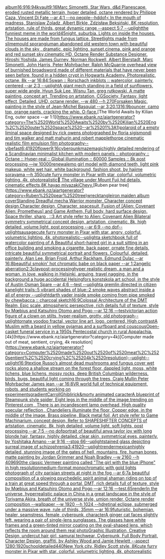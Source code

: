 [album](https://www.ebank.nz/aiartgenerator?category=album)[16:9](https://www.ebank.nz/aiartgenerator?category=16%3A9)[16:9](https://www.ebank.nz/aiartgenerator?category=16%3A9)[4k](https://www.ebank.nz/aiartgenerator?category=4k)[vault](https://www.ebank.nz/aiartgenerator?category=vault)[9:16](https://www.ebank.nz/aiartgenerator?category=9%3A16)[Marc Simonetti, Star Wars, d&d Planescape, eroded rusted metallic terrain, hyper detailed, octane rendered by Philippe Caza, Vincent Di Fate --ar 4:1 --no people](https://www.ebank.nz/aiartgenerator?category=Marc%2520Simonetti%2C%2520Star%2520Wars%2C%2520d%26d%2520Planescape%2C%2520eroded%2520rusted%2520metallic%2520terrain%2C%2520hyper%2520detailed%2C%2520octane%2520rendered%2520by%2520Philippe%2520Caza%2C%2520Vincent%2520Di%2520Fate%2520--ar%25204%3A1%2520--no%2520people)[--hd](https://www.ebank.nz/aiartgenerator?category=--hd)[dof](https://www.ebank.nz/aiartgenerator?category=dof)[< In the mouth of madness, Stanislaw Zoladz, Albert Birkle, Zdzisław Beksiński, 8K resolution, artstation, rule of thirds, great dynamic range --aspect 5:7 --uplight](https://www.ebank.nz/aiartgenerator?category=%3C%2520In%2520the%2520mouth%2520of%2520madness%2C%2520Stanislaw%2520Zoladz%2C%2520Albert%2520Birkle%2C%2520Zdzis%C5%82aw%2520Beksi%C5%84ski%2C%25208K%2520resolution%2C%2520artstation%2C%2520rule%2520of%2520thirds%2C%2520great%2520dynamic%2520range%2520--aspect%25205%3A7%2520--uplight)[the funniest meme in the world](https://www.ebank.nz/aiartgenerator?category=the%2520funniest%2520meme%2520in%2520the%2520world)[45](https://www.ebank.nz/aiartgenerator?category=45)[night. suburbia.  Lights on inside the houses. The houses are made from fungus lattice. Streetlights made from slimemould sporangium](https://www.ebank.nz/aiartgenerator?category=night.%2520suburbia.%2520%2520Lights%2520on%2520inside%2520the%2520houses.%2520The%2520houses%2520are%2520made%2520from%2520fungus%2520lattice.%2520Streetlights%2520made%2520from%2520slimemould%2520sporangium)[an abandoned old western town with beautiful clouds in the sky , dramatic, epic lighting, sunset,cinema, pink and orange and red sunset sky,cinematic HD, Octane Render Substance Designer. Hiroshi Yoshida, James Gurney, Norman Rockwell, Albert Bierstadt, Marc Simonetti, John Harris, Peter Mohrbacher, Ralph McQuarrie overhead view of burnished broadsword made of different materials that have never   been seen before, found in a hidden crypt in Hogwarts Academy. Photorealistic, octane, 8k --ar 16:8](https://www.ebank.nz/aiartgenerator?category=an%2520abandoned%2520old%2520western%2520town%2520with%2520beautiful%2520clouds%2520in%2520the%2520sky%2520%2C%2520dramatic%2C%2520epic%2520lighting%2C%2520sunset%2Ccinema%2C%2520pink%2520and%2520orange%2520and%2520red%2520sunset%2520sky%2Ccinematic%2520HD%2C%2520Octane%2520Render%2520Substance%2520Designer.%2520Hiroshi%2520Yoshida%2C%2520James%2520Gurney%2C%2520Norman%2520Rockwell%2C%2520Albert%2520Bierstadt%2C%2520Marc%2520Simonetti%2C%2520John%2520Harris%2C%2520Peter%2520Mohrbacher%2C%2520Ralph%2520McQuarrie%2520overhead%2520view%2520of%2520burnished%2520broadsword%2520made%2520of%2520different%2520materials%2520that%2520have%2520never%2520%2520%2520been%2520seen%2520before%2C%2520found%2520in%2520a%2520hidden%2520crypt%2520in%2520Hogwarts%2520Academy.%2520Photorealistic%2C%2520octane%2C%25208k%2520--ar%252016%3A8)[4:5](https://www.ebank.nz/aiartgenerator?category=4%3A5)[swan :: Rorschach inkblots :: watercolor, painterly, centered --ar 2:3 --uplight](https://www.ebank.nz/aiartgenerator?category=swan%2520%3A%3A%2520Rorschach%2520inkblots%2520%3A%3A%2520watercolor%2C%2520painterly%2C%2520centered%2520--ar%25202%3A3%2520--uplight)[A giant mech standing in a field of sunflowers, super wide angle, Hyun Suk Lee, Wisnu Tan, greg rutkowski, A matte painting, concept art, Trending on artstation, CGSociety, Fantasy, light effect, Detailed, UHD, octane render. --w 480 --h 270](https://www.ebank.nz/aiartgenerator?category=A%2520giant%2520mech%2520standing%2520in%2520a%2520field%2520of%2520sunflowers%2C%2520super%2520wide%2520angle%2C%2520Hyun%2520Suk%2520Lee%2C%2520Wisnu%2520Tan%2C%2520greg%2520rutkowski%2C%2520A%2520matte%2520painting%2C%2520concept%2520art%2C%2520Trending%2520on%2520artstation%2C%2520CGSociety%2C%2520Fantasy%2C%2520light%2520effect%2C%2520Detailed%2C%2520UHD%2C%2520octane%2520render.%2520--w%2520480%2520--h%2520270)[Forsaken Magic, painting in the style of Jean-Michel Basquiat --ar 3:2](https://www.ebank.nz/aiartgenerator?category=Forsaken%2520Magic%2C%2520painting%2520in%2520the%2520style%2520of%2520Jean-Michel%2520Basquiat%2520--ar%25203%3A2)[0.13](https://www.ebank.nz/aiartgenerator?category=0.13)[16:9](https://www.ebank.nz/aiartgenerator?category=16%3A9)[bouncer, camo top, orange pants. cracking the whip. O-face.](https://www.ebank.nz/aiartgenerator?category=bouncer%2C%2520camo%2520top%2C%2520orange%2520pants.%2520cracking%2520the%2520whip.%2520O-face.)[The World Awaits by Kilian Eng, outer space --ar 1:1](https://www.ebank.nz/aiartgenerator?category=The%2520World%2520Awaits%2520by%2520Kilian%2520Eng%2C%2520outer%2520space%2520--ar%25201%3A1)[polaroid of a empty liminal space designed by rick owens photographed by floria sigismondi and tim walker  and matt mahurin and robert mapplethorpe cinematic realistic film emulsion film photography](https://www.ebank.nz/aiartgenerator?category=polaroid%2520of%2520a%2520empty%2520liminal%2520space%2520designed%2520by%2520rick%2520owens%2520photographed%2520by%2520floria%2520sigismondi%2520and%2520tim%2520walker%2520%2520and%2520matt%2520mahurin%2520and%2520robert%2520mapplethorpe%2520cinematic%2520realistic%2520film%2520emulsion%2520film%2520photography)[--vibefast](https://www.ebank.nz/aiartgenerator?category=--vibefast)[6:4](https://www.ebank.nz/aiartgenerator?category=6%3A4)[1920](https://www.ebank.nz/aiartgenerator?category=1920)[flower](https://www.ebank.nz/aiartgenerator?category=flower)[9:16](https://www.ebank.nz/aiartgenerator?category=9%3A16)[cyberpunk](https://www.ebank.nz/aiartgenerator?category=cyberpunk)[maze](https://www.ebank.nz/aiartgenerator?category=maze)[magic](https://www.ebank.nz/aiartgenerator?category=magic)[highly detailed rendering of a Scandinavian minimalist kitchen with modern panels :: photography :: Octane :: Hyper-real :: Global illumination :: 60000 Samples :: 8k post processing —iw 10000](https://www.ebank.nz/aiartgenerator?category=highly%2520detailed%2520rendering%2520of%2520a%2520Scandinavian%2520minimalist%2520kitchen%2520with%2520modern%2520panels%2520%3A%3A%2520photography%2520%3A%3A%2520Octane%2520%3A%3A%2520Hyper-real%2520%3A%3A%2520Global%2520illumination%2520%3A%3A%252060000%2520Samples%2520%3A%3A%25208k%2520post%2520processing%2520%E2%80%94iw%252010000)[renewal](https://www.ebank.nz/aiartgenerator?category=renewal)[emo girl model with diamond teeth, light pink makeup, white wet hair, white background, fashion shoot, by hajime sorayama —h 350](https://www.ebank.nz/aiartgenerator?category=emo%2520girl%2520model%2520with%2520diamond%2520teeth%2C%2520light%2520pink%2520makeup%2C%2520white%2520wet%2520hair%2C%2520white%2520background%2C%2520fashion%2520shoot%2C%2520by%2520hajime%2520sorayama%2520%E2%80%94h%2520350)[cute furry monster in Pixar with star, colorful, volumetric lighting, 4k, photorealistic](https://www.ebank.nz/aiartgenerator?category=cute%2520furry%2520monster%2520in%2520Pixar%2520with%2520star%2C%2520colorful%2C%2520volumetric%2520lighting%2C%25204k%2C%2520photorealistic)[ The village under Mount Fuji,hd details, cinematic effects,8K,hayao miyazaki](https://www.ebank.nz/aiartgenerator?category=%EF%82%B7%2520The%2520village%2520under%2520Mount%2520Fuji%2Chd%2520details%2C%2520cinematic%2520effects%2C8K%2Chayao%2520miyazaki)[Chevy.](https://www.ebank.nz/aiartgenerator?category=Chevy.)[Ruben pear tree](https://www.ebank.nz/aiartgenerator?category=Ruben%2520pear%2520tree)[wrecktangle](https://www.ebank.nz/aiartgenerator?category=wrecktangle)[iron maiden album cover](https://www.ebank.nz/aiartgenerator?category=iron%2520maiden%2520album%2520cover)[Standing Dreadful mecha Warrior monster, Character concept design,Character design,  Character, spacesuit, Fusion of [Alien: Covenant Alien: Prometheus] and Game Anthem,  Full body,  hard surface design, Space thriller, sharp , ::3  Art style refer to Alien: Covenant Alien   Bilateral symmetry       symmetrical   concept design,  artstation, cinematic,  8k, high detailed,  volume light,  post processing    --ar 6:9   --no dof](https://www.ebank.nz/aiartgenerator?category=Standing%2520Dreadful%2520mecha%2520Warrior%2520monster%2C%2520Character%2520concept%2520design%2CCharacter%2520design%2C%2520%2520Character%2C%2520spacesuit%2C%2520Fusion%2520of%2520%5BAlien%3A%2520Covenant%2520Alien%3A%2520Prometheus%5D%2520and%2520Game%2520Anthem%2C%2520%2520Full%2520body%2C%2520%2520hard%2520surface%2520design%2C%2520Space%2520thriller%2C%2520sharp%2520%2C%2520%3A%3A3%2520%2520Art%2520style%2520refer%2520to%2520Alien%3A%2520Covenant%2520Alien%2520%2520%2520Bilateral%2520symmetry%2520%2520%2520%2520%2520%2520%2520symmetrical%2520%2520%2520concept%2520design%2C%2520%2520artstation%2C%2520cinematic%2C%2520%25208k%2C%2520high%2520detailed%2C%2520%2520volume%2520light%2C%2520%2520post%2520processing%2520%2520%2520%2520--ar%25206%3A9%2520%2520%2520--no%2520dof)[--uplight](https://www.ebank.nz/aiartgenerator?category=--uplight)[sausage](https://www.ebank.nz/aiartgenerator?category=sausage)[cute furry monster in Pixar with star, angry, colorful, volumetric lighting, 4k, photorealistic](https://www.ebank.nz/aiartgenerator?category=cute%2520furry%2520monster%2520in%2520Pixar%2520with%2520star%2C%2520angry%2C%2520colorful%2C%2520volumetric%2520lighting%2C%25204k%2C%2520photorealistic)[--uplight](https://www.ebank.nz/aiartgenerator?category=--uplight)[a sketchbook full of watercolor painting of A Beautiful short-haired girl in a suit sitting in an office building and smoking a cigarette, back paper, ornate fine details, intricate beautiful symmetrical portrait and flowers. Colourful, detailed, painterly, Alan Lee, Brian Froid, Arthur Rackham, Edmund Dulac --ar 16:8](https://www.ebank.nz/aiartgenerator?category=a%2520sketchbook%2520full%2520of%2520watercolor%2520painting%2520of%2520A%2520Beautiful%2520short-haired%2520girl%2520in%2520a%2520suit%2520sitting%2520in%2520an%2520office%2520building%2520and%2520smoking%2520a%2520cigarette%2C%2520back%2520paper%2C%2520ornate%2520fine%2520details%2C%2520intricate%2520beautiful%2520symmetrical%2520portrait%2520and%2520flowers.%2520Colourful%2C%2520detailed%2C%2520painterly%2C%2520Alan%2520Lee%2C%2520Brian%2520Froid%2C%2520Arthur%2520Rackham%2C%2520Edmund%2520Dulac%2520--ar%252016%3A8)[beautiful smokin' hot chromatic babe on black paper --ar 1:2](https://www.ebank.nz/aiartgenerator?category=beautiful%2520smokin%27%2520hot%2520chromatic%2520babe%2520on%2520black%2520paper%2520--ar%25201%3A2)[angelic aberration](https://www.ebank.nz/aiartgenerator?category=angelic%2520aberration)[2:3](https://www.ebank.nz/aiartgenerator?category=2%3A3)[clay](https://www.ebank.nz/aiartgenerator?category=clay)[post-processing](https://www.ebank.nz/aiartgenerator?category=post-processing)[hyper realistic dream, a man and a woman, in love, walking in Helsinki, arguing, travel nagging, in the background a huge accidental Helsingfors konstskola art school, in the style of Austin Osman Spare --ar 4:6 --test --uplight](https://www.ebank.nz/aiartgenerator?category=hyper%2520realistic%2520dream%2C%2520a%2520man%2520and%2520a%2520woman%2C%2520in%2520love%2C%2520walking%2520in%2520Helsinki%2C%2520arguing%2C%2520travel%2520nagging%2C%2520in%2520the%2520background%2520a%2520huge%2520accidental%2520Helsingfors%2520konstskola%2520art%2520school%2C%2520in%2520the%2520style%2520of%2520Austin%2520Osman%2520Spare%2520--ar%25204%3A6%2520--test%2520--uplight)[a gremlin directed in citizen kane](https://www.ebank.nz/aiartgenerator?category=a%2520gremlin%2520directed%2520in%2520citizen%2520kane)[light trails::5 vibrant shades of blue::2 smoke waves abstract inside a all of energy --uplight](https://www.ebank.nz/aiartgenerator?category=light%2520trails%3A%3A5%2520vibrant%2520shades%2520of%2520blue%3A%3A2%2520smoke%2520waves%2520abstract%2520inside%2520a%2520all%2520of%2520energy%2520--uplight)[darth vader inside smoke coming from pipe smoked by chewbacca  :: charcoal sketch](https://www.ebank.nz/aiartgenerator?category=darth%2520vader%2520inside%2520smoke%2520coming%2520from%2520pipe%2520smoked%2520by%2520chewbacca%2520%2520%3A%3A%2520charcoal%2520sketch)[16:9](https://www.ebank.nz/aiartgenerator?category=16%3A9)[Colossal Architecture of the DMT Realm, Epic scale, atmospheric persepctive, rich details full of texture, style by Mœbius and Katsuhiro Otomo and Pogo —ar 12:16 —test](https://www.ebank.nz/aiartgenerator?category=Colossal%2520Architecture%2520of%2520the%2520DMT%2520Realm%2C%2520Epic%2520scale%2C%2520atmospheric%2520persepctive%2C%2520rich%2520details%2520full%2520of%2520texture%2C%2520style%2520by%2520M%C5%93bius%2520and%2520Katsuhiro%2520Otomo%2520and%2520Pogo%2520%E2%80%94ar%252012%3A16%2520%E2%80%94test)[victorian action figure of a clown on stilts, hyper-realism, grotty, old photograph](https://www.ebank.nz/aiartgenerator?category=victorian%2520action%2520figure%2520of%2520a%2520clown%2520on%2520stilts%2C%2520hyper-realism%2C%2520grotty%2C%2520old%2520photograph)[--uplight](https://www.ebank.nz/aiartgenerator?category=--uplight)[ornate voodoo fractal, vector line art, logo, centered, High contrast](https://www.ebank.nz/aiartgenerator?category=ornate%2520voodoo%2520fractal%2C%2520vector%2520line%2520art%2C%2520logo%2C%2520centered%2C%2520High%2520contrast)[A Muslim with a beard in yellow pyjamas and a surfboard and couscous](https://www.ebank.nz/aiartgenerator?category=A%2520Muslim%2520with%2520a%2520beard%2520in%2520yellow%2520pyjamas%2520and%2520a%2520surfboard%2520and%2520couscous)[Open-casket funeral service in a 1950s Pentecostal church in rural Appalachia.](https://www.ebank.nz/aiartgenerator?category=Open-casket%2520funeral%2520service%2520in%2520a%25201950s%2520Pentecostal%2520church%2520in%2520rural%2520Appalachia.)[4k](https://www.ebank.nz/aiartgenerator?category=4k)[Computer made out of meat, sentient, crying, 4k resolution](https://www.ebank.nz/aiartgenerator?category=Computer%2520made%2520out%2520of%2520meat%2C%2520sentient%2C%2520crying%2C%25204k%2520resolution)[--uplight](https://www.ebank.nz/aiartgenerator?category=--uplight)[--uplight](https://www.ebank.nz/aiartgenerator?category=--uplight)[16:9](https://www.ebank.nz/aiartgenerator?category=16%3A9)[text](https://www.ebank.nz/aiartgenerator?category=text)[joe Russo’s almost dead mushrooms and fungus cover wet rocks along a shallow stream on the forest floor, dappled light, moss, white lichens, blue lichens, mossy rocks, deep British Columbian wilderness, birds, bugs, beautiful light coming through the trees, Craig Mullin Peter Mohrbacher James jean --ar 16:8](https://www.ebank.nz/aiartgenerator?category=joe%2520Russo%E2%80%99s%2520almost%2520dead%2520mushrooms%2520and%2520fungus%2520cover%2520wet%2520rocks%2520along%2520a%2520shallow%2520stream%2520on%2520the%2520forest%2520floor%2C%2520dappled%2520light%2C%2520moss%2C%2520white%2520lichens%2C%2520blue%2520lichens%2C%2520mossy%2520rocks%2C%2520deep%2520British%2520Columbian%2520wilderness%2C%2520birds%2C%2520bugs%2C%2520beautiful%2520light%2520coming%2520through%2520the%2520trees%2C%2520Craig%2520Mullin%2520Peter%2520Mohrbacher%2520James%2520jean%2520--ar%252016%3A8)[VR world full of technical equipment, robots, and students working on experiments](https://www.ebank.nz/aiartgenerator?category=VR%2520world%2520full%2520of%2520technical%2520equipment%2C%2520robots%2C%2520and%2520students%2520working%2520on%2520experiments)[gradient](https://www.ebank.nz/aiartgenerator?category=gradient)[Carroll](https://www.ebank.nz/aiartgenerator?category=Carroll)[Ghibli](https://www.ebank.nz/aiartgenerator?category=Ghibli)[rick&morty animated caracter](https://www.ebank.nz/aiartgenerator?category=rick%26morty%2520animated%2520caracter)[A blueprint of Steampunk style spider,   Eight legs in the middle of the image,trending on Pinterest.com  , There is an incandescent lamp overhead, High quality specular reflection ,  Chandeliers illuminate the floor, Copper  edge, in the middle of the image, Brass pipeline,  Black metal foil,  Art style refer to Game Machinarium.  concept design, Refer to SHAPESHIFTER CONCEPTS  of artstation, cinematic,  8k, high detailed,  volume light,  soft lights,  post processing    --ar 7:5   --no dof](https://www.ebank.nz/aiartgenerator?category=A%2520blueprint%2520of%2520Steampunk%2520style%2520spider%2C%2520%2520%2520Eight%2520legs%2520in%2520the%2520middle%2520of%2520the%2520image%2Ctrending%2520on%2520Pinterest.com%2520%2520%2C%2520There%2520is%2520an%2520incandescent%2520lamp%2520overhead%2C%2520High%2520quality%2520specular%2520reflection%2520%2C%2520%2520Chandeliers%2520illuminate%2520the%2520floor%2C%2520Copper%2520%2520edge%2C%2520in%2520the%2520middle%2520of%2520the%2520image%2C%2520Brass%2520pipeline%2C%2520%2520Black%2520metal%2520foil%2C%2520%2520Art%2520style%2520refer%2520to%2520Game%2520Machinarium.%2520%2520concept%2520design%2C%2520Refer%2520to%2520SHAPESHIFTER%2520CONCEPTS%2520%2520of%2520artstation%2C%2520cinematic%2C%2520%25208k%2C%2520high%2520detailed%2C%2520%2520volume%2520light%2C%2520%2520soft%2520lights%2C%2520%2520post%2520processing%2520%2520%2520%2520--ar%25207%3A5%2520%2520%2520--no%2520dof)[portrait of beautiful anya taylor joy with long blonde hair, fantasy, highly detailed, clear skin, symmetrical eyes, painterly, by Yoshitaka Amano --ar 9:16 --stop 66](https://www.ebank.nz/aiartgenerator?category=portrait%2520of%2520beautiful%2520anya%2520taylor%2520joy%2520with%2520long%2520blonde%2520hair%2C%2520fantasy%2C%2520highly%2520detailed%2C%2520clear%2520skin%2C%2520symmetrical%2520eyes%2C%2520painterly%2C%2520by%2520Yoshitaka%2520Amano%2520--ar%25209%3A16%2520--stop%252066)[--uplight](https://www.ebank.nz/aiartgenerator?category=--uplight)[stained glass depicting surreal image of schizophrenia](https://www.ebank.nz/aiartgenerator?category=stained%2520glass%2520depicting%2520surreal%2520image%2520of%2520schizophrenia)[3:4](https://www.ebank.nz/aiartgenerator?category=3%3A4)[1920](https://www.ebank.nz/aiartgenerator?category=1920)[--uplight](https://www.ebank.nz/aiartgenerator?category=--uplight)[render](https://www.ebank.nz/aiartgenerator?category=render)[mexican](https://www.ebank.nz/aiartgenerator?category=mexican)[highly detailed, stunning image of the gates of hell, mountains, fire, human bones, matte painting by Jordan Grimmer and Noah Bradley --w 2160 --h 4096](https://www.ebank.nz/aiartgenerator?category=highly%2520detailed%2C%2520stunning%2520image%2520of%2520the%2520gates%2520of%2520hell%2C%2520mountains%2C%2520fire%2C%2520human%2520bones%2C%2520matte%2520painting%2520by%2520Jordan%2520Grimmer%2520and%2520Noah%2520Bradley%2520--w%25202160%2520--h%25204096)[90](https://www.ebank.nz/aiartgenerator?category=90)[the classic Vermeer painting called "The girl with the blue iPhone" in high resolution](https://www.ebank.nz/aiartgenerator?category=the%2520classic%2520Vermeer%2520painting%2520called%2520%22The%2520girl%2520with%2520the%2520blue%2520iPhone%22%2520in%2520high%2520resolution)[medium-format monochromatic with gold lights photograph of city parisian streets at night in the fog  --ar 6:7](https://www.ebank.nz/aiartgenerator?category=medium-format%2520monochromatic%2520with%2520gold%2520lights%2520photograph%2520of%2520city%2520parisian%2520streets%2520at%2520night%2520in%2520the%2520fog%2520%2520--ar%25206%3A7)[a beautiful composition of a glowing psychedelic spirit animal shaman riding on top of a train at great speed through a portal, DMT,  rich details full of texture, style by Mœbius and Katsuhiro Otomo and Pogo —ar 12:16 —test](https://www.ebank.nz/aiartgenerator?category=a%2520beautiful%2520composition%2520of%2520a%2520glowing%2520psychedelic%2520spirit%2520animal%2520shaman%2520riding%2520on%2520top%2520of%2520a%2520train%2520at%2520great%2520speed%2520through%2520a%2520portal%2C%2520DMT%2C%2520%2520rich%2520details%2520full%2520of%2520texture%2C%2520style%2520by%2520M%C5%93bius%2520and%2520Katsuhiro%2520Otomo%2520and%2520Pogo%2520%E2%80%94ar%252012%3A16%2520%E2%80%94test)[.65](https://www.ebank.nz/aiartgenerator?category=.65)[render](https://www.ebank.nz/aiartgenerator?category=render)[In the universe, hyperrealistic palace in China in a great landscape in the style of Toriyama Akira, breath of the universe style, umion render, Octane render composition --wallpaper --w 1920 --h 1024 --hd](https://www.ebank.nz/aiartgenerator?category=In%2520the%2520universe%2C%2520hyperrealistic%2520palace%2520in%2520China%2520in%2520a%2520great%2520landscape%2520in%2520the%2520style%2520of%2520Toriyama%2520Akira%2C%2520breath%2520of%2520the%2520universe%2520style%2C%2520umion%2520render%2C%2520Octane%2520render%2520composition%2520--wallpaper%2520--w%25201920%2520--h%25201024%2520--hd)[retinal eclipse, submerged under a massive wave, rule of thirds, 35mm —ar 16:9](https://www.ebank.nz/aiartgenerator?category=retinal%2520eclipse%2C%2520submerged%2520under%2520a%2520massive%2520wave%2C%2520rule%2520of%2520thirds%2C%252035mm%2520%E2%80%94ar%252016%3A9)[futuristic, bohemian, healer, seamstress, female, cyberpunk, character](https://www.ebank.nz/aiartgenerator?category=futuristic%2C%2520bohemian%2C%2520healer%2C%2520seamstress%2C%2520female%2C%2520cyberpunk%2C%2520character)[A ginger cat faces slightly left, wearing a pair of single-lens sunglasses. The glasses have white frames and a green-tinted mirror coating on the oval-shaped lens, which reflects the room around them real photo](https://www.ebank.nz/aiartgenerator?category=A%2520ginger%2520cat%2520faces%2520slightly%2520left%2C%2520wearing%2520a%2520pair%2520of%2520single-lens%2520sunglasses.%2520The%2520glasses%2520have%2520white%2520frames%2520and%2520a%2520green-tinted%2520mirror%2520coating%2520on%2520the%2520oval-shaped%2520lens%2C%2520which%2520reflects%2520the%2520room%2520around%2520them%2520real%2520photo)[Graphic Illustration, Creative Design, undercut hair girl, samurai techwear, Cyberpunk, Full Body Portrait, Character Design, graffiti, by Ashley Wood and Jamie Hewlett --aspect 1280:1920](https://www.ebank.nz/aiartgenerator?category=Graphic%2520Illustration%2C%2520Creative%2520Design%2C%2520undercut%2520hair%2520girl%2C%2520samurai%2520techwear%2C%2520Cyberpunk%2C%2520Full%2520Body%2520Portrait%2C%2520Character%2520Design%2C%2520graffiti%2C%2520by%2520Ashley%2520Wood%2520and%2520Jamie%2520Hewlett%2520--aspect%25201280%3A1920)[school](https://www.ebank.nz/aiartgenerator?category=school)[detailed](https://www.ebank.nz/aiartgenerator?category=detailed)[440](https://www.ebank.nz/aiartgenerator?category=440)[New York city, Ridley Scott style, 8K](https://www.ebank.nz/aiartgenerator?category=New%2520York%2520city%2C%2520Ridley%2520Scott%2520style%2C%25208K)[cute furry monster in Pixar with star, colorful, volumetric lighting, 4k, photorealistic](https://www.ebank.nz/aiartgenerator?category=cute%2520furry%2520monster%2520in%2520Pixar%2520with%2520star%2C%2520colorful%2C%2520volumetric%2520lighting%2C%25204k%2C%2520photorealistic)
